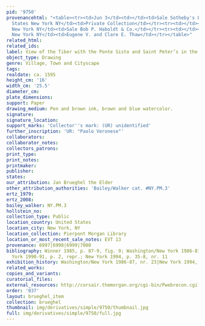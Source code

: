 ```yaml
---
pid: '9750'
provenancehtml: "<table><tr><td>Jun 3</td><td></td><td>Sale Sotheby's Lot #124</td></tr><tr><td></td><td>United
  States New York NY</td><td>Private Collection</td></tr><tr><td></td><td>United States
  New York NY</td><td>Sale Bob P. Haboldt & Co.</td></tr><tr><td></td><td>United States
  New York NY</td><td>Eugene V. and Clare E. Thaw</td></tr></table>"
related_html:
related_ids:
label: View of the Tiber with the Ponte Sisto and Saint Peter’s in the Distance
object_type: Drawing
genre: Village, Town and Cityscape
tags:
realdate: ca. 1595
height_cm: '16'
width_cm: '25.5'
diameter_cm:
plate_dimensions:
support: Paper
drawing_medium: Pen and brown ink, brown and blue watercolor.
signature:
signature_location:
support_marks: 'Collector''s mark: (UR) unidentified'
further_inscription: 'UR: "Paolo Veronese"'
collaborators:
collaborator_notes:
collectors_patrons:
print_type:
print_notes:
printmaker:
publisher:
states:
our_attribution: Jan Brueghel the Elder
other_attribution_authorities: 'Bailey/Walker cat. #NY.PM.3'
ertz_1979:
ertz_2008:
bailey_walker: NY.PM.3
hollstein_no:
collection_type: Public
location_country: United States
location_city: New York, NY
location_collection: Pierpont Morgan Library
location_or_most_recent_sale_notes: EVT 13
provenance: 6997|6998|6999|7000
bibliography: Winner 1985, p. 87-9, fig. 9; Washington/New York 1986-87, nr. 23; New
  York 1990-91, p. 2, repr.; New York 1994, p. 35-8, nr. 11
exhibition_history: Washington/New York 1986-87, nr. 23|New York 1994, nr. 11
related_works:
copies_and_variants:
curatorial_files:
external_resources: http://corsair.themorgan.org/cgi-bin/Pwebrecon.cgi?BBID=247053
order: '037'
layout: brueghel_item
collection: brueghel
thumbnail: img/derivatives/simple/9750/thumbnail.jpg
full: img/derivatives/simple/9750/full.jpg
---
```

